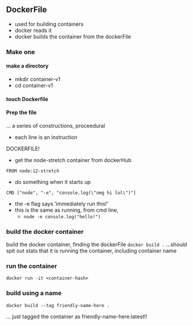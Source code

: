 ## DockerFile
- used for building containers
- docker reads it
- docker builds the container from the dockerFile

### Make one
#### make a directory
- mkdir container-v1
- cd container-v1

#### touch Dockerfile
#### Prep the file
... a series of constructions, proceedural
- each line is an instruction

DOCKERFILE!
- get the node-stretch container from dockerHub
```
FROM node:12-stretch
```

- do something when it starts up
```
CMD ["node", "-e", "console.log(\"omg hi lol\")"]
```
- the -e flag says 'immediately run this!'
- this is the same as running, from cmd line,
	- ```node -e console.log("hello!")```


### build the docker container
build the docker container, finding the dockerFile
```docker build .```
...should spit out stats that it is running the container, including container name

### run the container
```docker run -it <container-hash>```

### build using a name
```
docker build --tag friendly-name-here .
```
... just tagged the container as friendly-name-here:latest!!
